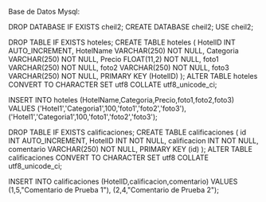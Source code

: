 Base de Datos Mysql:

DROP DATABASE IF EXISTS cheil2;
CREATE DATABASE cheil2;
USE cheil2;

DROP TABLE IF EXISTS hoteles;
CREATE TABLE hoteles (
	HotelID INT AUTO_INCREMENT,
	HotelName VARCHAR(250) NOT NULL,
	Categoria VARCHAR(250) NOT NULL,
	Precio FLOAT(11,2) NOT NULL,
	foto1 VARCHAR(250) NOT NULL,
	foto2 VARCHAR(250) NOT NULL,
	foto3 VARCHAR(250) NOT NULL,
	PRIMARY KEY (HotelID)
); ALTER TABLE hoteles CONVERT TO CHARACTER SET utf8 COLLATE utf8_unicode_ci;

INSERT INTO hoteles (HotelName,Categoria,Precio,foto1,foto2,foto3) VALUES 
('Hotel1','Categoria1',100,'foto1','foto2','foto3'),
('Hotel1','Categoria1',100,'foto1','foto2','foto3');

DROP TABLE IF EXISTS calificaciones;
CREATE TABLE calificaciones (
	id INT AUTO_INCREMENT,
	HotelID INT NOT NULL,
	calificacion INT NOT NULL,
	comentario VARCHAR(250) NOT NULL,
	PRIMARY KEY (id)
); ALTER TABLE calificaciones CONVERT TO CHARACTER SET utf8 COLLATE utf8_unicode_ci;

INSERT INTO calificaciones (HotelID,calificacion,comentario) VALUES 
(1,5,"Comentario de Prueba 1"),
(2,4,"Comentario de Prueba 2");
